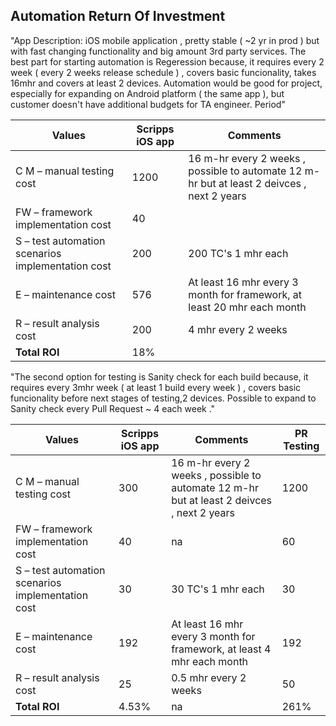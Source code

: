 ## Automation Return Of Investment

"App Description: iOS mobile application , pretty stable ( ~2 yr in prod ) but with fast changing functionality and big amount 3rd party services.
The best part for starting automation is Regeression because, it requires every 2 week ( every 2 weeks release schedule ) , covers basic funcionality, takes 16mhr and covers at least 2 devices. 
Automation would be good for project, especially for expanding on Android platform ( the same app ),  but customer doesn't have additional budgets for TA engineer. Period"


Values | 	Scripps iOS app | Comments  
-----|-----|------
C M – manual testing cost  |  1200  | 16 m-hr every 2 weeks ,   possible to automate 12 m-hr  but at least 2 deivces , next 2 years 
FW – framework implementation cost |40 |
S – test automation scenarios implementation cost | 200 | 200 TC's 1 mhr each 
E – maintenance cost | 576 |At least 16 mhr every 3 month for framework, at least 20 mhr each month  
R – result analysis cost | 200 |4 mhr every 2 weeks 
**Total ROI** |  18% |


"The second option for testing is Sanity check for each build  because, it requires every 3mhr week ( at least 1 build  every  week  ) , covers basic funcionality before  next stages of testing,2 devices. 
Possible to expand to Sanity check every Pull Request ~ 4 each week ."

Values| 	Scripps iOS app | Comments | PR Testing 
-----|-----|------|------
C M – manual testing cost  |  300  | 16 m-hr every 2 weeks ,   possible to automate 12 m-hr  but at least 2 deivces , next 2 years |1200
FW – framework implementation cost |40 | na | 60
S – test automation scenarios implementation cost | 30 | 30 TC's 1 mhr each   | 30 
E – maintenance cost | 192 |At least 16 mhr every 3 month for framework, at least 4 mhr each month  | 192  
R – result analysis cost | 25 |0.5 mhr every 2 weeks |  50
**Total ROI** | 4.53% | na | 261%




 


	